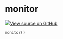 # monitor



[![](https://www.tensorflow.org/images/GitHub-Mark-32px.png)View source on GitHub](https://www.github.com/wandb/client/tree/v0.10.27/wandb/integration/gym/__init__.py#L6-L25)






<pre><code>monitor()</code></pre>



